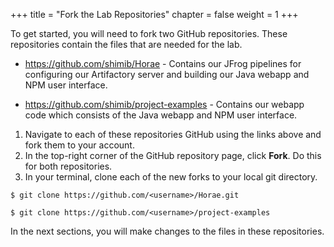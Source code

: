 +++
title = "Fork the Lab Repositories"
chapter = false
weight = 1
+++


To get started, you will need to fork two GitHub repositories. These repositories contain the files that are needed for the lab.

- https://github.com/shimib/Horae - Contains our JFrog pipelines for configuring our Artifactory server and building our Java webapp and NPM user interface.

- https://github.com/shimib/project-examples - Contains our webapp code which consists of the Java webapp and NPM user interface.

1. Navigate to each of these repositories GitHub using the links above and fork them to your account.
2. In the top-right corner of the GitHub repository page, click **Fork**. Do this for both repositories. 
3. In your terminal, clone each of the new forks to your local git directory.

```
$ git clone https://github.com/<username>/Horae.git
```

```
$ git clone https://github.com/<username>/project-examples
```
 In the next sections, you will make changes to the files in these repositories.

